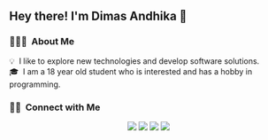 <h2>Hey there! I'm Dimas Andhika 👋

### 👨🏻‍💻 &nbsp;About Me

💡 &nbsp;I like to explore new technologies and develop software solutions.\
🎓 &nbsp;I am a 18 year old student who is interested and has a hobby in programming.

### 🤝🏻 &nbsp;Connect with Me

<p align="center">
<a href="https://dimasandhika.vercel.app"><img src="https://img.shields.io/badge/-dimasandhika.vercel.app-3423A6?style=flat&logo=Google-Chrome&logoColor=white"/></a>
<a href="mailto:dimasandhikadiputra@gmail.com"><img src="https://img.shields.io/badge/-dimasandhikadiputra@gmail.com-D14836?style=flat&logo=Gmail&logoColor=white"/></a>
<a href="https://instagram.com/dimas.andhk"><img src="https://img.shields.io/badge/-@dimas.andhk-E4405F?style=flat&logo=Instagram&logoColor=white"/></a>
<a href="https://www.codewars.com/users/DimasAndhk"><img src="https://www.codewars.com/users/DimasAndhk/badges/micro"></a>
</p>
